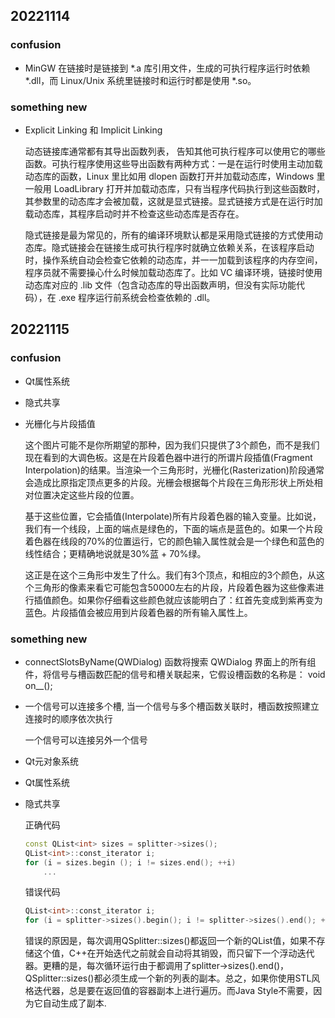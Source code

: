## 20221114
### confusion
- MinGW 在链接时是链接到 *.a 库引用文件，生成的可执行程序运行时依赖 *.dll，而 Linux/Unix 系统里链接时和运行时都是使用 *.so。
### something new
- Explicit Linking 和 Implicit Linking

    动态链接库通常都有其导出函数列表， 告知其他可执行程序可以使用它的哪些函数。可执行程序使用这些导出函数有两种方式：一是在运行时使用主动加载动态库的函数，Linux 里比如用 dlopen 函数打开并加载动态库，Windows 里一般用 LoadLibrary 打开并加载动态库，只有当程序代码执行到这些函数时，其参数里的动态库才会被加载，这就是显式链接。显式链接方式是在运行时加载动态库，其程序启动时并不检查这些动态库是否存在。

    隐式链接是最为常见的，所有的编译环境默认都是采用隐式链接的方式使用动态库。隐式链接会在链接生成可执行程序时就确立依赖关系，在该程序启动时，操作系统自动会检查它依赖的动态库，并一一加载到该程序的内存空间，程序员就不需要操心什么时候加载动态库了。比如 VC 编译环境，链接时使用动态库对应的 .lib 文件（包含动态库的导出函数声明，但没有实际功能代码），在 .exe 程序运行前系统会检查依赖的 .dll。

## 20221115
### confusion
- Qt属性系统
- 隐式共享
- 光栅化与片段插值

    这个图片可能不是你所期望的那种，因为我们只提供了3个颜色，而不是我们现在看到的大调色板。这是在片段着色器中进行的所谓片段插值(Fragment Interpolation)的结果。当渲染一个三角形时，光栅化(Rasterization)阶段通常会造成比原指定顶点更多的片段。光栅会根据每个片段在三角形形状上所处相对位置决定这些片段的位置。
    
    基于这些位置，它会插值(Interpolate)所有片段着色器的输入变量。比如说，我们有一个线段，上面的端点是绿色的，下面的端点是蓝色的。如果一个片段着色器在线段的70%的位置运行，它的颜色输入属性就会是一个绿色和蓝色的线性结合；更精确地说就是30%蓝 + 70%绿。

    这正是在这个三角形中发生了什么。我们有3个顶点，和相应的3个颜色，从这个三角形的像素来看它可能包含50000左右的片段，片段着色器为这些像素进行插值颜色。如果你仔细看这些颜色就应该能明白了：红首先变成到紫再变为蓝色。片段插值会被应用到片段着色器的所有输入属性上。
### something new
- connectSlotsByName(QWDialog) 函数将搜索 QWDialog 界面上的所有组件，将信号与槽函数匹配的信号和槽关联起来，它假设槽函数的名称是：
void on_<object name>_<signal name>(<signal parameters>);
- 一个信号可以连接多个槽, 当一个信号与多个槽函数关联时，槽函数按照建立连接时的顺序依次执行

  一个信号可以连接另外一个信号
- Qt元对象系统
- Qt属性系统
- 隐式共享

    正确代码
    ```c++
    const QList<int> sizes = splitter->sizes();
    QList<int>::const_iterator i;
    for (i = sizes.begin (); i != sizes.end(); ++i)
        ...
    ```
    错误代码
    ```c++
    QList<int>::const_iterator i;
    for (i = splitter->sizes().begin(); i != splitter->sizes().end(); ++i)
    ```
    错误的原因是，每次调用QSplitter::sizes()都返回一个新的QList<int>值，如果不存储这个值，C++在开始迭代之前就会自动将其销毁，而只留下一个浮动迭代器。更糟的是，每次循环运行由于都调用了splitter->sizes().end()，QSplitter::sizes()都必须生成一个新的列表的副本。总之，如果你使用STL风格迭代器，总是要在返回值的容器副本上进行遍历。而Java Style不需要，因为它自动生成了副本.

